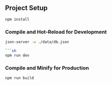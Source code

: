 

## Project Setup

```sh
npm install
```

### Compile and Hot-Reload for Development

```sh
json-server -w ./data/db.json

```sh
npm run dev
```

### Compile and Minify for Production

```sh
npm run build
```
